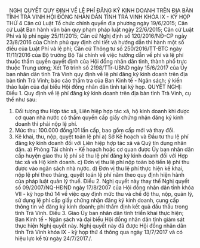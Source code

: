 <jsontable name="bang_0"> </jsontable>
 
NGHỊ QUYẾT
QUY
ĐỊNH VỀ LỆ PHÍ ĐĂNG KÝ KINH DOANH TRÊN ĐỊA BÀN TỈNH TRÀ VINH
HỘI ĐỒNG NHÂN DÂN TỈNH TRÀ VINH
KHÓA IX - KỲ HỌP THỨ 4
Căn cứ Luật Tổ chức chính
quyền địa phương ngày 19/6/2015;
Căn cứ Luật Ban hành văn bản
quy phạm pháp luật ngày 22/6/2015;
Căn cứ Luật Phí và lệ phí
ngày 25/11/2015;
Căn cứ Nghị định số
120/2016/NĐ-CP ngày 23/8/2016 của Chính phủ quy định chi tiết và hướng dẫn thi
hành một số điều của Luật Phí và lệ phí;
Căn cứ Thông tư số
250/2016/TT-BTC ngày 11/11/2016 của Bộ trưởng Bộ Tài chính về việc hướng dẫn về
phí và lệ phí thuộc thẩm quyền quyết định của Hội đồng nhân dân tỉnh, thành phố
trực thuộc Trung ương;
Xét Tờ trình số 2198/TTr-UBND
ngày 15/6/2017 của Ủy ban nhân dân tỉnh Trà Vinh quy định về lệ phí đăng ký
kinh doanh trên địa bàn tỉnh Trà Vinh; báo cáo thẩm tra của Ban Kinh tế - Ngân
sách; ý kiến thảo luận của đại biểu Hội đồng nhân dân tỉnh tại kỳ họp.
QUYẾT NGHỊ:
Điều 1. Quy định về lệ phí đăng ký kinh doanh
trên địa bàn tỉnh Trà Vinh, cụ thể như sau:
1. Đối tượng thu
Hợp tác xã, Liên hiệp hợp tác xã, hộ kinh doanh
khi được cơ quan nhà nước có thẩm quyền cấp giấy chứng nhận đăng ký kinh doanh
thì phải nộp lệ phí.
2. Mức thu: 100.000 đồng/01 lần cấp, bao
gồm cấp mới và thay đổi.
3. Kê khai, thu, nộp, quyết toán lệ phí
a) Sở Kế hoạch và Đầu tư thu lệ phí đăng ký kinh
doanh đối với Liên hiệp hợp tác xã và Quỹ tín dụng nhân dân.
a) Phòng Tài chính - Kế hoạch hoặc cơ quan được
Ủy ban nhân dân cấp huyện giao thu lệ phí sẽ thu lệ phí đăng ký kinh doanh đối
với Hợp tác xã và Hộ kinh doanh.
c) Đơn vị thu lệ phí nộp toàn bộ tiền lệ phí thu
được vào ngân sách nhà nước.
d) Đơn vị thu lệ phí thực hiện kê khai, nộp lệ
phí theo tháng, quyết toán lệ phí năm theo quy định hiện hành của pháp luật
quản lý thuế.
Điều 2. Nghị quyết này thay thế Nghị
quyết số 09/2007/NQ-HĐND ngày 17/8/2007 của Hội đồng nhân dân tỉnh khóa VII -
kỳ họp thứ 14 về việc quy định mức thu và chế độ thu, nộp,
quản lý, sử dụng lệ phí cấp giấy chứng nhận đăng ký kinh doanh, cung cấp thông
tin về đăng ký kinh doanh; phí thẩm định kết quả đấu thầu trong tỉnh Trà Vinh.
Điều 3. Giao Ủy ban nhân dân tỉnh triển
khai thực hiện; Ban Kinh tế - Ngân sách và đại biểu Hội đồng nhân dân tỉnh giám
sát thực hiện Nghị quyết này.
Nghị quyết này đã được Hội đồng
nhân dân tỉnh Trà Vinh khóa IX - kỳ họp thứ 4 thông qua ngày 13/7/2017 và
có hiệu lực kể từ ngày 24/7/2017./.
 
<jsontable name="bang_1"> </jsontable>